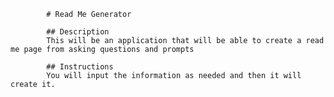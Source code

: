
            # Read Me Generator

            ## Description
            This will be an application that will be able to create a read me page from asking questions and prompts

            ## Instructions
            You will input the information as needed and then it will create it.
            